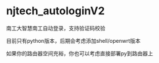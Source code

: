 # njtech_autologinV2
南工大智慧南工自动登录，支持验证码校验

目前只有python版本，后期会考虑添加shell/openwrt版本

如果你的路由器空间充裕，你也可以考虑直接部署py到路由器上
